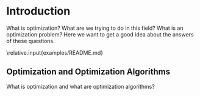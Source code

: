 # Introduction

What is optimization?
What are we trying to do in this field?
What is an optimization problem?
Here we want to get a good idea about the answers of these questions.

\relative.input{examples/README.md}

## Optimization and Optimization Algorithms

What is optimization and what are optimization algorithms?

